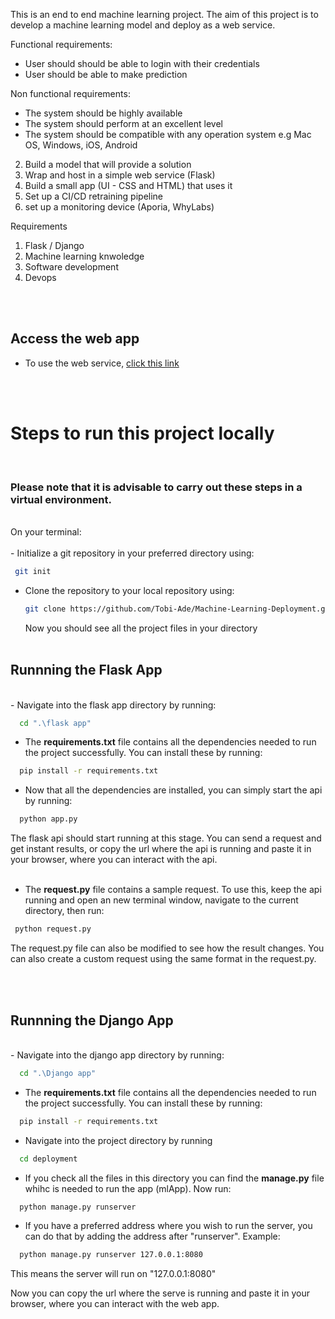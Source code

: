 This is an end to end machine learning project. The aim of this project is to develop a machine learning model and deploy as a web service.

Functional requirements:
- User should should be able to login with their credentials
- User should be able to make prediction

Non functional requirements:
- The system should be highly available
- The system should perform at an excellent level
- The system should be compatible with any operation system e.g Mac OS, Windows, iOS, Android



2. Build a model that will provide a solution
3. Wrap and host in a simple web service (Flask)
4. Build a small app (UI - CSS and HTML) that uses it 
5. Set up a CI/CD retraining pipeline
6. set up a monitoring device (Aporia, WhyLabs)


Requirements 
1. Flask / Django
2. Machine learning knwoledge 
3. Software development 
4. Devops

<br><br>

## <b>Access the web app</b>
-  To use the web service, [click this link](http://3.138.119.19:8080)


<br>
<br>

# <b> Steps to run this project locally</b>
<br>

### Please note that it is advisable to carry out these steps in a virtual environment.

<br>
On your terminal: <br><br>
- Initialize a git repository in your preferred directory using: <br>

 ```bash
  git init
```

- Clone the repository to your local repository using:  <br>
  ```bash
  git clone https://github.com/Tobi-Ade/Machine-Learning-Deployment.git
  ```
  Now you should see all the project files in your directory 
  <br>
  <br>

## <b> Runnning the Flask App</b>
<br>
- Navigate into the flask app directory by running:

```bash
  cd ".\flask app"
```

- The **requirements.txt** file contains all the dependencies needed to run the project successfully. You can install these by running:
```bash
  pip install -r requirements.txt
```

- Now that all the dependencies are installed, you can simply start the api by running:
```bash
  python app.py
```
The flask api should start running at this stage. You can send a request and get instant results, or copy the url where the api is running and paste it in your browser, where you can interact with the api.  
<br>

- The **request.py** file contains a sample request. To use this, keep the api running and open an new terminal window, navigate to the current directory, then run:
 ```bash
  python request.py
```
The request.py file can also be modified to see how the result changes. You can also create a custom request using the same format in the request.py.

<br>
<br>

## <b> Runnning the Django App</b>
<br>
- Navigate into the django app directory by running:

```bash
  cd ".\Django app"
```

- The **requirements.txt** file contains all the dependencies needed to run the project successfully. You can install these by running:
```bash
  pip install -r requirements.txt
```

- Navigate into the project directory by running 
```bash
  cd deployment
```
- If you check all the files in this directory you can find the **manage.py** file  whihc is needed to run the app (mlApp). Now run:

```bash
  python manage.py runserver
```

- If you have a preferred address where you wish to run the server, you can do that by adding the address after "runserver". Example:<br>
```bash
  python manage.py runserver 127.0.0.1:8080
```
This means the server will run on "127.0.0.1:8080"

Now you can copy the url where the serve is running and paste it in your browser, where you can interact with the web app.  







